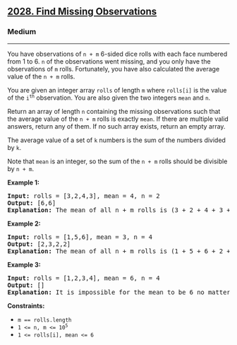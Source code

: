 <h2><a href="https://leetcode.com/problems/find-missing-observations">2028. Find Missing Observations</a></h2>
<h3>Medium</h3>
<hr>
<p>You have observations of <code>n + m</code> 6-sided dice rolls with each face numbered from 1 to 6. <code>n</code> of the observations went missing, and you only have the observations of <code>m</code> rolls. Fortunately, you have also calculated the average value of the <code>n + m</code> rolls.</p>
<p>You are given an integer array <code>rolls</code> of length <code>m</code> where <code>rolls[i]</code> is the value of the <code>i<sup>th</sup></code> observation. You are also given the two integers <code>mean</code> and <code>n</code>.</p>
<p>Return an array of length <code>n</code> containing the missing observations such that the average value of the <code>n + m</code> rolls is exactly <code>mean</code>. If there are multiple valid answers, return any of them. If no such array exists, return an empty array.</p>
<p>The average value of a set of <code>k</code> numbers is the sum of the numbers divided by <code>k</code>.</p>
<p>Note that <code>mean</code> is an integer, so the sum of the <code>n + m</code> rolls should be divisible by <code>n + m</code>.</p>

<p><strong>Example 1:</strong></p>
<pre>
<strong>Input:</strong> rolls = [3,2,4,3], mean = 4, n = 2
<strong>Output:</strong> [6,6]
<strong>Explanation:</strong> The mean of all n + m rolls is (3 + 2 + 4 + 3 + 6 + 6) / 6 = 4.
</pre>

<p><strong>Example 2:</strong></p>
<pre>
<strong>Input:</strong> rolls = [1,5,6], mean = 3, n = 4
<strong>Output:</strong> [2,3,2,2]
<strong>Explanation:</strong> The mean of all n + m rolls is (1 + 5 + 6 + 2 + 3 + 2 + 2) / 7 = 3.
</pre>

<p><strong>Example 3:</strong></p>
<pre>
<strong>Input:</strong> rolls = [1,2,3,4], mean = 6, n = 4
<strong>Output:</strong> []
<strong>Explanation:</strong> It is impossible for the mean to be 6 no matter what the 4 missing rolls are.
</pre>

<p><strong>Constraints:</strong></p>
<ul>
<li><code>m == rolls.length</code></li>
<li><code>1 <= n, m <= 10<sup>5</sup></code></li>
<li><code>1 <= rolls[i], mean <= 6</code></li>
</ul>
